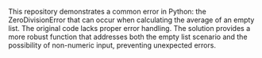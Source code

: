 This repository demonstrates a common error in Python: the ZeroDivisionError that can occur when calculating the average of an empty list.  The original code lacks proper error handling. The solution provides a more robust function that addresses both the empty list scenario and the possibility of non-numeric input, preventing unexpected errors.